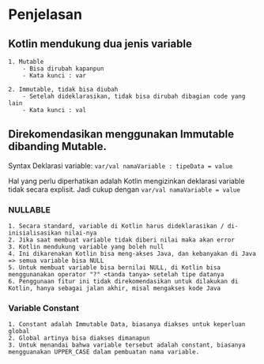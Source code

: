 # Penjelasan

## Kotlin mendukung dua jenis variable

    1. Mutable
        - Bisa dirubah kapanpun
        - Kata kunci : var
   
    2. Immutable, tidak bisa diubah
        - Setelah dideklarasikan, tidak bisa dirubah dibagian code yang lain
        - Kata kunci : val
   

## Direkomendasikan menggunakan Immutable dibanding Mutable.

Syntax Deklarasi variable:
`var/val namaVariable : tipeData = value`

Hal yang perlu diperhatikan adalah Kotlin mengizinkan deklarasi variable tidak secara explisit.
Jadi cukup dengan `var/val namaVariable = value`

### NULLABLE
    1. Secara standard, variable di Kotlin harus dideklarasikan / di-inisialisasikan nilai-nya
    2. Jika saat membuat variable tidak diberi nilai maka akan error
    3. Kotlin mendukung variable yang boleh null
    4. Ini dikarenakan Kotlin bisa meng-akses Java, dan kebanyakan di Java => semua variable bisa NULL
    5. Untuk membuat variable bisa bernilai NULL, di Kotlin bisa menggunanakan operator "?" <tanda tanya> setelah tipe datanya
    6. Penggunaan fitur ini tidak direkomendasikan untuk dilakukan di Kotlin, hanya sebagai jalan akhir, misal mengakses kode Java
    
### Variable Constant
    1. Constant adalah Immutable Data, biasanya diakses untuk keperluan global
    2. Global artinya bisa diakses dimanapun
    3. Untuk menandai bahwa variable tersebut adalah constant, biasanya mengguanakan UPPER_CASE dalam pembuatan nama variable.